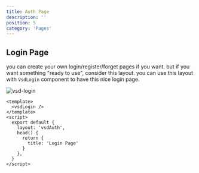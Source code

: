 ```yaml
---
title: Auth Page
description: ''
position: 5
category: 'Pages'
---
```


## Login Page
you can create your own login/register/forget pages if you want. but if you want something "ready to use", consider this layout.
 you can use this layout with ```VsdLogin``` component to have this nice login page.
 
 
![vsd-login](/content/login.png)
 
```js[admin/auth/index.vue]
<template>
  <vsdLogin />
</template>
<script>
  export default {
    layout: 'vsdAuth',
    head() {
      return {
        title: 'Login Page'
      }
    },
  }
</script>

```
